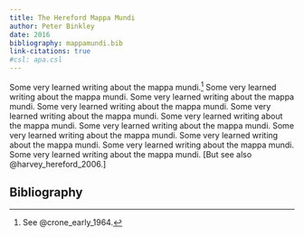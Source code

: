 ```yaml
---
title: The Hereford Mappa Mundi
author: Peter Binkley
date: 2016
bibliography: mappamundi.bib
link-citations: true
#csl: apa.csl
---
```


Some very learned writing about the mappa mundi.[^1] Some very learned writing about the mappa mundi. Some very learned writing about the mappa mundi. Some very learned writing about the mappa mundi. Some very learned writing about the mappa mundi. Some very learned writing about the mappa mundi. Some very learned writing about the mappa mundi. Some very learned writing about the mappa mundi. Some very learned writing about the mappa mundi. Some very learned writing about the mappa mundi. Some very learned writing about the mappa mundi. [But see also @harvey_hereford_2006.]

[^1]: See @crone_early_1964.

## Bibliography
